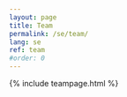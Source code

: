 ```yaml
---
layout: page
title: Team
permalink: /se/team/
lang: se
ref: team
#order: 0
---
```


{% include teampage.html %}


